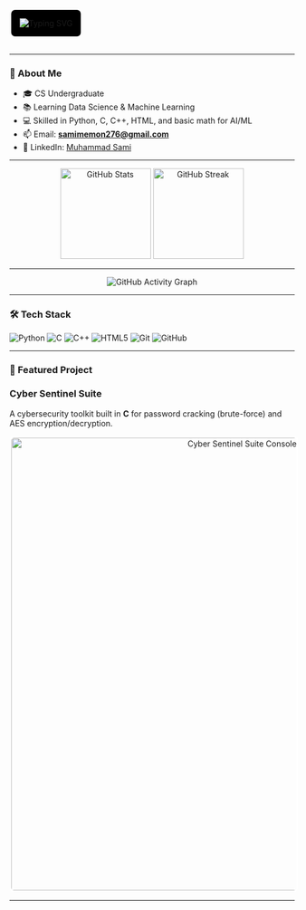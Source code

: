 <!-- Banner -->
<p align="center" style="background-color:black; border: 3px solid white; padding: 15px; display: inline-block; border-radius: 10px;">
  <img src="https://readme-typing-svg.herokuapp.com?font=Poppins&weight=700&size=30&duration=3000&pause=1000&color=4169E1&center=true&vCenter=true&width=650&lines=Muhammad+Sami;CS+Undergraduate;Data+Science+%26+Machine+Learning+Enthusiast;Python+%7C+C+%7C+C%2B%2B+%7C+HTML;Passionate+About+AI+and+Security" alt="Typing SVG" />
</p>

---

<!-- About Me -->
### 👋 About Me
- 🎓 CS Undergraduate  
- 📚 Learning Data Science & Machine Learning  
- 💻 Skilled in Python, C, C++, HTML, and basic math for AI/ML  
- 📫 Email: **samimemon276@gmail.com**  
- 💼 LinkedIn: [Muhammad Sami](https://www.linkedin.com/in/muhammad-sami-02a509351/)

---

<!-- GitHub Stats -->
<p align="center">
  <img src="https://github-readme-stats.vercel.app/api?username=MSamimemon&show_icons=true&theme=radical" alt="GitHub Stats" height="160"/>
  <img src="https://github-readme-streak-stats.herokuapp.com/?user=MSamimemon&theme=radical" alt="GitHub Streak" height="160"/>
</p>

---

<!-- Activity Graph -->
<p align="center">
  <img src="https://github-readme-activity-graph.vercel.app/graph?username=MSamimemon&theme=react-dark" alt="GitHub Activity Graph"/>
</p>

---

<!-- Tech Stack -->
### 🛠 Tech Stack
![Python](https://img.shields.io/badge/Python-3776AB?style=for-the-badge&logo=python&logoColor=white)
![C](https://img.shields.io/badge/C-00599C?style=for-the-badge&logo=c&logoColor=white)
![C++](https://img.shields.io/badge/C++-00599C?style=for-the-badge&logo=cplusplus&logoColor=white)
![HTML5](https://img.shields.io/badge/HTML5-E34F26?style=for-the-badge&logo=html5&logoColor=white)
![Git](https://img.shields.io/badge/Git-F05032?style=for-the-badge&logo=git&logoColor=white)
![GitHub](https://img.shields.io/badge/GitHub-181717?style=for-the-badge&logo=github&logoColor=white)

---

<!-- Featured Project -->
### 📌 Featured Project

### Cyber Sentinel Suite
A cybersecurity toolkit built in **C** for password cracking (brute-force) and AES encryption/decryption. 
<p align="center">
  <img src="https://github.com/YourGitHubUsername/YourRepoName/blob/main/1483d2e2-f711-4964-909e-50ae89fe79e2.png" alt="Cyber Sentinel Suite Console" width="800" style="border: 3px solid white; border-radius: 8px;">
</p>

---
